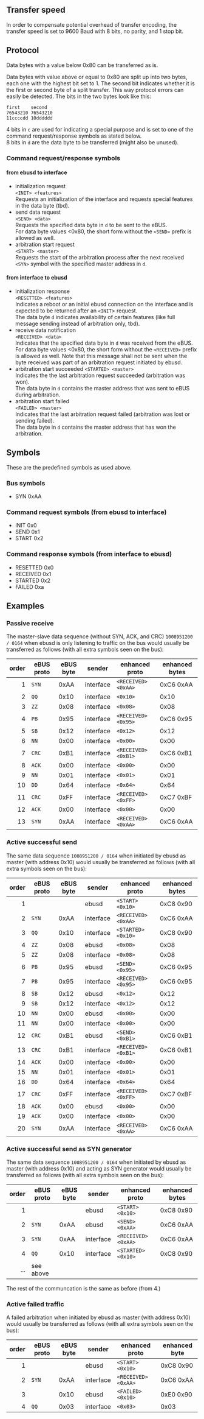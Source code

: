 ## Transfer speed

In order to compensate potential overhead of transfer encoding, the transfer speed is set to 9600 Baud with 8 bits, no parity, and 1 stop bit.


## Protocol
Data bytes with a value below 0x80 can be transferred as is.

Data bytes with value above or equal to 0x80 are split up into two bytes, each one with the highest bit set to 1.
The second bit indicates whether it is the first or second byte of a split transfer. This way protocol errors can easily be detected.
The bits in the two bytes look like this:

```
first    second
76543210 76543210
11ccccdd 10dddddd
```
4 bits in `c` are used for indicating a special purpose and is set to one of the command request/response symbols as stated below.  
8 bits in `d` are the data byte to be transferred (might also be unused).

### Command request/response symbols

#### from ebusd to interface
 * initialization request  
   `<INIT> <features>`  
   Requests an initialization of the interface and requests special features in the data byte (tbd).
 * send data request  
   `<SEND> <data>`  
   Requests the specified data byte in `d` to be sent to the eBUS.  
   For data byte values <0x80, the short form without the `<SEND>` prefix is allowed as well.
 * arbitration start request  
   `<START> <master>`  
   Requests the start of the arbitration process after the next received `<SYN>` symbol with the specified master address in `d`.

#### from interface to ebusd
  * initialization response  
    `<RESETTED> <features>`  
    Indicates a reboot or an initial ebusd connection on the interface and is expected to be returned after an `<INIT`> request.  
    The data byte `d` indicates availability of certain features (like full message sending instead of arbitration only, tbd).
  * receive data notification  
    `<RECEIVED> <data>`  
    Indicates that the specified data byte in `d` was received from the eBUS.  
    For data byte values <0x80, the short form without the `<RECEIVED>` prefix is allowed as well.
    Note that this message shall not be sent when the byte received was part of an arbitration request initiated by ebusd.
  * arbitration start succeeded
    `<STARTED> <master>`  
    Indicates the the last arbitration request succeeded (arbitration was won).  
    The data byte in `d` contains the master address that was sent to eBUS during arbitration.
  * arbitration start failed  
    `<FAILED> <master>`  
    Indicates that the last arbitration request failed (arbitration was lost or sending failed).  
    The data byte in `d` contains the master address that has won the arbitration.


## Symbols

These are the predefined symbols as used above.

### Bus symbols
 * SYN 0xAA

### Command request symbols (from ebusd to interface)
 * INIT 0x0
 * SEND 0x1
 * START 0x2

### Command response symbols (from interface to ebusd)
 * RESETTED 0x0
 * RECEIVED 0x1
 * STARTED 0x2
 * FAILED 0xa


## Examples

### Passive receive
The master-slave data sequence (without SYN, ACK, and CRC) `1008951200 / 0164` when ebusd is only listening to traffic on the bus would usually be transferred as follows (with all extra symbols seen on the bus):

|order|eBUS proto|eBUS byte|sender|enhanced proto|enhanced bytes|
|----:|-----|-----|-----|-----|-----|
|1|`SYN`|0xAA|interface|`<RECEIVED> <0xAA>`|0xC6 0xAA|
|2|`QQ`|0x10|interface|`<0x10>`|0x10|
|3|`ZZ`|0x08|interface|`<0x08>`|0x08|
|4|`PB`|0x95|interface|`<RECEIVED> <0x95>`|0xC6 0x95|
|5|`SB`|0x12|interface|`<0x12>`|0x12|
|6|`NN`|0x00|interface|`<0x00>`|0x00|
|7|`CRC`|0xB1|interface|`<RECEIVED> <0xB1>`|0xC6 0xB1|
|8|`ACK`|0x00|interface|`<0x00>`|0x00|
|9|`NN`|0x01|interface|`<0x01>`|0x01|
|10|`DD`|0x64|interface|`<0x64>`|0x64|
|11|`CRC`|0xFF|interface|`<RECEIVED> <0xFF>`|0xC7 0xBF|
|12|`ACK`|0x00|interface|`<0x00>`|0x00|
|13|`SYN`|0xAA|interface|`<RECEIVED> <0xAA>`|0xC6 0xAA|

### Active successful send
The same data sequence `1008951200 / 0164` when initiated by ebusd as master (with address 0x10) would usually be transferred as follows (with all extra symbols seen on the bus):

|order|eBUS proto|eBUS byte|sender|enhanced proto|enhanced bytes|
|----:|-----|-----|-----|-----|-----|
|1| | |ebusd|`<START> <0x10>`|0xC8 0x90|
|2|`SYN`|0xAA|interface|`<RECEIVED> <0xAA>`|0xC6 0xAA|
|3|`QQ`|0x10|interface|`<STARTED> <0x10>`|0xC8 0x90|
|4|`ZZ`|0x08|ebusd|`<0x08>`|0x08|
|5|`ZZ`|0x08|interface|`<0x08>`|0x08|
|6|`PB`|0x95|ebusd|`<SEND> <0x95>`|0xC6 0x95|
|7|`PB`|0x95|interface|`<RECEIVED> <0x95>`|0xC6 0x95|
|8|`SB`|0x12|ebusd|`<0x12>`|0x12|
|9|`SB`|0x12|interface|`<0x12>`|0x12|
|10|`NN`|0x00|ebusd|`<0x00>`|0x00|
|11|`NN`|0x00|interface|`<0x00>`|0x00|
|12|`CRC`|0xB1|ebusd|`<SEND> <0xB1>`|0xC6 0xB1|
|13|`CRC`|0xB1|interface|`<RECEIVED> <0xB1>`|0xC6 0xB1|
|14|`ACK`|0x00|interface|`<0x00>`|0x00|
|15|`NN`|0x01|interface|`<0x01>`|0x01|
|16|`DD`|0x64|interface|`<0x64>`|0x64|
|17|`CRC`|0xFF|interface|`<RECEIVED> <0xFF>`|0xC7 0xBF|
|18|`ACK`|0x00|ebusd|`<0x00>`|0x00|
|19|`ACK`|0x00|interface|`<0x00>`|0x00|
|20|`SYN`|0xAA|interface|`<RECEIVED> <0xAA>`|0xC6 0xAA|


### Active successful send as SYN generator
The same data sequence `1008951200 / 0164` when initiated by ebusd as master (with address 0x10) and acting as SYN generator would usually be transferred as follows (with all extra symbols seen on the bus):

|order|eBUS proto|eBUS byte|sender|enhanced proto|enhanced bytes|
|----:|-----|-----|-----|-----|-----|
|1| | |ebusd|`<START> <0x10>`|0xC8 0x90|
|2|`SYN`|0xAA|ebusd|`<SEND> <0xAA>`|0xC6 0xAA|
|3|`SYN`|0xAA|interface|`<RECEIVED> <0xAA>`|0xC6 0xAA|
|4|`QQ`|0x10|interface|`<STARTED> <0x10>`|0xC8 0x90|
|...|see above| | | | |
The rest of the communcation is the same as before (from 4.)


### Active failed traffic
A failed arbitration when initiated by ebusd as master (with address 0x10) would usually be transferred as follows (with all extra symbols seen on the bus):

|order|eBUS proto|eBUS byte|sender|enhanced proto|enhanced byte|
|----:|-----|-----|-----|-----|-----|
|1| | |ebusd|`<START> <0x10>`|0xC8 0x90|
|2|`SYN`|0xAA|interface|`<RECEIVED> <0xAA>`|0xC6 0xAA|
|3| |0x10|ebusd|`<FAILED> <0x10>`|0xE0 0x90|
|4|`QQ`|0x03|interface|`<0x03>`|0x03|

